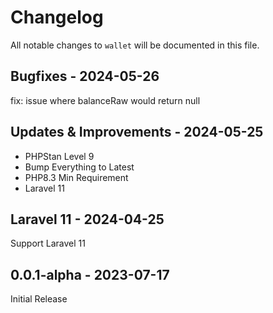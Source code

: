 # Changelog

All notable changes to `wallet` will be documented in this file.

## Bugfixes - 2024-05-26

fix: issue where balanceRaw would return null

## Updates & Improvements - 2024-05-25

- PHPStan Level 9
- Bump Everything to Latest
- PHP8.3 Min Requirement
- Laravel 11

## Laravel 11 - 2024-04-25

Support Laravel 11

## 0.0.1-alpha - 2023-07-17

Initial Release
